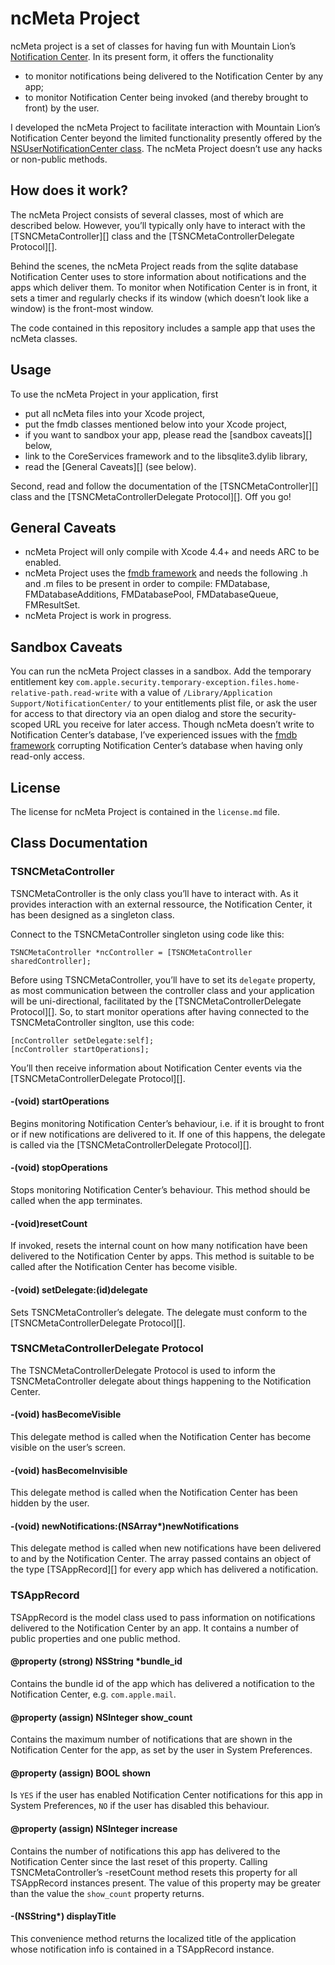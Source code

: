# ncMeta Project

ncMeta project is a set of classes for having fun with Mountain Lion’s [Notification Center](http://www.apple.com/osx/whats-new/features.html#notification). In its present form, it offers the functionality

* to monitor notifications being delivered to the Notification Center by any app;
* to monitor Notification Center being invoked (and thereby brought to front) by the user.

I developed the ncMeta Project to facilitate interaction with Mountain Lion’s Notification Center beyond the limited functionality presently offered by the [NSUserNotificationCenter class](https://developer.apple.com/library/mac/#documentation/Foundation/Reference/NSUserNotificationCenter_Class/Reference/Reference.html). The ncMeta Project doesn’t use any hacks or non-public methods.

## How does it work? 

The ncMeta Project consists of several classes, most of which are described below. However, you’ll typically only have to interact with the [TSNCMetaController][] class and the [TSNCMetaControllerDelegate Protocol][]. 

Behind the scenes, the ncMeta Project reads from the sqlite database Notification Center uses to store information about notifications and the apps which deliver them. To monitor when Notification Center is in front, it sets a timer and regularly checks if its window (which doesn’t look like a window) is the front-most window.

The code contained in this repository includes a sample app that uses the ncMeta classes.

## Usage

To use the ncMeta Project in your application, first

* put all ncMeta files into your Xcode project,
* put the fmdb classes mentioned below into your Xcode project,
* if you want to sandbox your app, please read the [sandbox caveats][] below, 
* link to the CoreServices framework and to the libsqlite3.dylib library,
* read the [General Caveats][] (see below).

Second, read and follow the documentation of the [TSNCMetaController][] class and the [TSNCMetaControllerDelegate Protocol][]. Off you go!

## General Caveats

* ncMeta Project will only compile with Xcode 4.4+ and needs ARC to be enabled.
* ncMeta Project uses the [fmdb framework](https://github.com/ccgus/fmdb) and needs the following .h and .m files to be present in order to compile: FMDatabase, FMDatabaseAdditions, FMDatabasePool, FMDatabaseQueue, FMResultSet.
* ncMeta Project is work in progress.

## Sandbox Caveats

You can run the ncMeta Project classes in a sandbox. Add the temporary entitlement key `com.apple.security.temporary-exception.files.home-relative-path.read-write` with a value of `/Library/Application Support/NotificationCenter/` to your entitlements plist file, or ask the user for access to that directory via an open dialog and store the security-scoped URL you receive for later access. Though ncMeta doesn’t write to Notification Center’s database, I’ve experienced issues with the [fmdb framework](https://github.com/ccgus/fmdb) corrupting Notification Center’s database when having only read-only access.

## License

The license for ncMeta Project is contained in the `license.md` file.

## Class Documentation

### TSNCMetaController

TSNCMetaController is the only class you’ll have to interact with. As it provides interaction with an external ressource, the Notification Center, it has been designed as a singleton class. 

Connect to the TSNCMetaController singleton using code like this:

	TSNCMetaController *ncController = [TSNCMetaController sharedController];

Before using TSNCMetaController, you’ll have to set its `delegate` property, as most communication between the controller class and your application will be uni-directional, facilitated by the [TSNCMetaControllerDelegate Protocol][]. So, to start monitor operations after having connected to the TSNCMetaController singlton, use this code:

    [ncController setDelegate:self];
    [ncController startOperations];

You’ll then receive information about Notification Center events via the [TSNCMetaControllerDelegate Protocol][].

#### -(void) startOperations

Begins monitoring Notification Center’s behaviour, i.e. if it is brought to front or if new notifications are delivered to it. If one of this happens, the delegate is called via the [TSNCMetaControllerDelegate Protocol][].

#### -(void) stopOperations

Stops monitoring Notification Center’s behaviour. This method should be called when the app terminates.

#### -(void)resetCount

If invoked, resets the internal count on how many notification have been delivered to the Notification Center by apps. This method is suitable to be called after the Notification Center has become visible.

#### -(void) setDelegate:(id)delegate

Sets TSNCMetaController’s delegate. The delegate must conform to the [TSNCMetaControllerDelegate Protocol][].

### TSNCMetaControllerDelegate Protocol

The TSNCMetaControllerDelegate Protocol is used to inform the TSNCMetaController delegate about things happening to the Notification Center. 

#### -(void) hasBecomeVisible

This delegate method is called when the Notification Center has become visible on the user’s screen. 

#### -(void) hasBecomeInvisible

This delegate method is called when the Notification Center has been hidden by the user.

#### -(void) newNotifications:(NSArray*)newNotifications

This delegate method is called when new notifications have been delivered to and by the Notification Center. The array passed contains an object of the type [TSAppRecord][] for every app which has delivered a notification.

### TSAppRecord

TSAppRecord is the model class used to pass information on notifications delivered to the Notification Center by an app. It contains a number of public properties and one public method.

#### @property (strong) NSString *bundle_id

Contains the bundle id of the app which has delivered a notification to the Notification Center, e.g. `com.apple.mail`.

#### @property (assign) NSInteger show_count

Contains the maximum number of notifications that are shown in the Notification Center for the app, as set by the user in System Preferences. 

#### @property (assign) BOOL shown

Is `YES` if the user has enabled Notification Center notifications for this app in System Preferences, `NO` if the user has disabled this behaviour.

#### @property (assign) NSInteger increase

Contains the number of notifications this app has delivered to the Notification Center since the last reset of this property. Calling TSNCMetaController’s -resetCount method resets this property for all TSAppRecord instances present. The value of this property may be greater than the value the `show_count` property returns.

#### -(NSString*) displayTitle

This convenience method returns the localized title of the application whose notification info is contained in a TSAppRecord instance.
